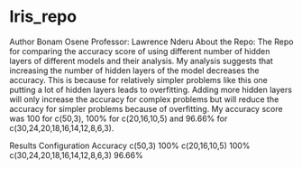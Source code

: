 # Iris_repo
Author Bonam Osene
Professor: Lawrence Nderu
About the Repo:
The Repo for comparing  the accuracy score of using different number of hidden layers of different models and their analysis.
My analysis suggests that increasing the number of hidden layers of the model decreases the accuracy.
This is because for relatively simpler problems like this one putting a lot of hidden layers leads to overfitting. Adding more hidden layers will only increase the accuracy for complex problems but will reduce the accuracy for simpler problems because of overfitting.
My accuracy score was 100 for c(50,3),  100% for  c(20,16,10,5) and 96.66% for  c(30,24,20,18,16,14,12,8,6,3).

Results
Configuration	Accuracy
c(50,3)	100%
c(20,16,10,5)	100%
c(30,24,20,18,16,14,12,8,6,3)	96.66%
	
	


